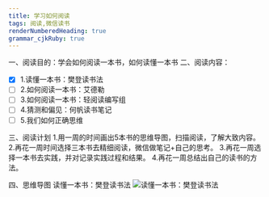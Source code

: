 ```yaml
---
title: 学习如何阅读
tags: 阅读,微信读书
renderNumberedHeading: true
grammar_cjkRuby: true
---
```

一、阅读目的：学会如何阅读一本书，如何读懂一本书
二、阅读内容：
- [x] 1.读懂一本书：樊登读书法
- [ ] 2.如何阅读一本书：艾德勒
- [ ] 3.如何阅读一本书：轻阅读编写组
- [ ] 4.猜测和偏见：何帆读书笔记
- [ ] 5.我们如何正确思维

三、阅读计划
1.用一周的时间画出5本书的思维导图，扫描阅读，了解大致内容。
2.再花一周时间选择三本书去精细阅读，微信做笔记+自己的思考。
3.再花一周选择一本书去实践，并对记录实践过程和结果。
4.再花一周总结出自己的读书的方法。

四、思维导图
读懂一本书：樊登读书法 
![读懂一本书：樊登读书法 ](./images/学会如何阅读_1.jpg)